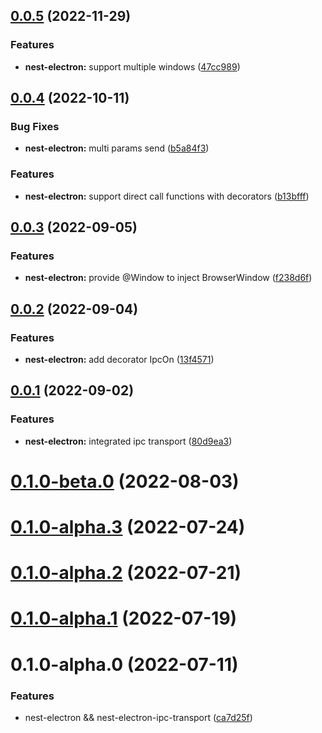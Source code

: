 ## [0.0.5](https://github.com/archergu/doubleshot/compare/nest-electron@0.0.4...nest-electron@0.0.5) (2022-11-29)


### Features

* **nest-electron:** support multiple windows ([47cc989](https://github.com/archergu/doubleshot/commit/47cc989f178481c8a0f0f6479f79b200887fbe2d))



## [0.0.4](https://github.com/archergu/doubleshot/compare/nest-electron@0.0.3...nest-electron@0.0.4) (2022-10-11)


### Bug Fixes

* **nest-electron:** multi params send ([b5a84f3](https://github.com/archergu/doubleshot/commit/b5a84f3afc7268674558c8311d973b0d4277485f))


### Features

* **nest-electron:** support direct call functions with decorators ([b13bfff](https://github.com/archergu/doubleshot/commit/b13bfff20cd692c777ed62279b22889bd479cef5))



## [0.0.3](https://github.com/archergu/doubleshot/compare/nest-electron@0.0.2...nest-electron@0.0.3) (2022-09-05)


### Features

* **nest-electron:** provide @Window to inject BrowserWindow ([f238d6f](https://github.com/archergu/doubleshot/commit/f238d6fb8a67e25733ec4f3537a816ccd66e50e5))



## [0.0.2](https://github.com/archergu/doubleshot/compare/nest-electron@0.0.1...nest-electron@0.0.2) (2022-09-04)


### Features

* **nest-electron:** add decorator IpcOn ([13f4571](https://github.com/archergu/doubleshot/commit/13f4571d7e7b0e46914bef8b208bd5ef3a3e46a6))



## [0.0.1](https://github.com/archergu/doubleshot/compare/nest-electron@0.1.0-beta.0...nest-electron@0.0.1) (2022-09-02)


### Features

* **nest-electron:** integrated ipc transport ([80d9ea3](https://github.com/archergu/doubleshot/commit/80d9ea3b018e7a27411ee61d8c102039a9ede376))



# [0.1.0-beta.0](https://github.com/archergu/doubleshot/compare/nest-electron@0.1.0-alpha.3...nest-electron@0.1.0-beta.0) (2022-08-03)



# [0.1.0-alpha.3](https://github.com/archergu/doubleshot/compare/nest-electron@0.1.0-alpha.2...nest-electron@0.1.0-alpha.3) (2022-07-24)



# [0.1.0-alpha.2](https://github.com/archergu/doubleshot/compare/nest-electron@0.1.0-alpha.1...nest-electron@0.1.0-alpha.2) (2022-07-21)



# [0.1.0-alpha.1](https://github.com/archergu/doubleshot/compare/nest-electron@0.1.0-alpha.0...nest-electron@0.1.0-alpha.1) (2022-07-19)



# 0.1.0-alpha.0 (2022-07-11)


### Features

* nest-electron && nest-electron-ipc-transport ([ca7d25f](https://github.com/archergu/doubleshot/commit/ca7d25fde9d03d85451491da09390d5377f020f9))



